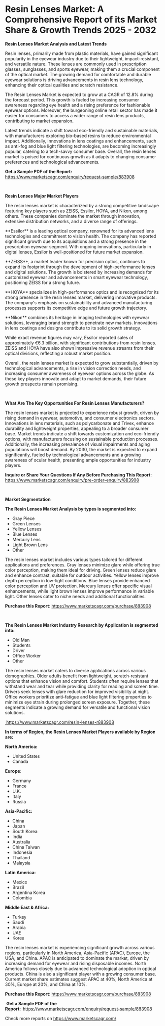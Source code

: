 <p><h1>Resin Lenses Market: A Comprehensive Report of its Market Share & Growth Trends 2025 - 2032</h1></p><p><strong>Resin Lenses Market Analysis and Latest Trends</strong></p>
<p><p>Resin lenses, primarily made from plastic materials, have gained significant popularity in the eyewear industry due to their lightweight, impact-resistant, and versatile nature. These lenses are commonly used in prescription glasses, sunglasses, and sports eyewear, making them a crucial component of the optical market. The growing demand for comfortable and durable eyewear solutions is driving advancements in resin lens technology, enhancing their optical qualities and scratch resistance.</p><p>The Resin Lenses Market is expected to grow at a CAGR of 12.8% during the forecast period. This growth is fueled by increasing consumer awareness regarding eye health and a rising preference for fashionable eyewear options. Moreover, the burgeoning online retail sector has made it easier for consumers to access a wider range of resin lens products, contributing to market expansion.</p><p>Latest trends indicate a shift toward eco-friendly and sustainable materials, with manufacturers exploring bio-based resins to reduce environmental impact. Additionally, innovations in lens coatings and enhancements, such as anti-fog and blue light filtering technologies, are becoming increasingly popular, catering to a tech-savvy consumer base. Overall, the resin lenses market is poised for continuous growth as it adapts to changing consumer preferences and technological advancements.</p></p>
<p><strong>Get a Sample PDF of the Report:&nbsp;</strong> <a href="https://www.marketscagr.com/enquiry/request-sample/883908?utm_campaign=3541&utm_medium=2&utm_source=Github&utm_content=ia&utm_term=31032025&utm_id=resin-lenses">https://www.marketscagr.com/enquiry/request-sample/883908</a></p>
<p>&nbsp;</p>
<p><strong>Resin Lenses Major Market Players</strong></p>
<p><p>The resin lenses market is characterized by a strong competitive landscape featuring key players such as ZEISS, Essilor, HOYA, and Nikon, among others. These companies dominate the market through innovation, extensive distribution networks, and a diverse range of offerings.</p><p>**Essilor** is a leading optical company, renowned for its advanced lens technologies and commitment to vision health. The company has reported significant growth due to its acquisitions and a strong presence in the prescription eyewear segment. With ongoing innovations, particularly in digital lenses, Essilor is well-positioned for future market expansion.</p><p>**ZEISS**, a market leader known for precision optics, continues to expand its footprint through the development of high-performance lenses and digital solutions. The growth is bolstered by increasing demands for customized eyewear and advancements in smart eyewear technology, positioning ZEISS for a strong future.</p><p>**HOYA** specializes in high-performance optics and is recognized for its strong presence in the resin lenses market, delivering innovative products. The company's emphasis on sustainability and advanced manufacturing processes supports its competitive edge and future growth trajectory.</p><p>**Nikon** combines its heritage in imaging technologies with eyewear solutions, leveraging brand strength to penetrate new markets. Innovations in lens coatings and designs contribute to its solid growth strategy.</p><p>While exact revenue figures may vary, Essilor reported sales of approximately €6.3 billion, with significant contributions from resin lenses. ZEISS and HOYA have also shown impressive revenue streams from their optical divisions, reflecting a robust market position.</p><p>Overall, the resin lenses market is expected to grow substantially, driven by technological advancements, a rise in vision correction needs, and increasing consumer awareness of eyewear options across the globe. As these key players innovate and adapt to market demands, their future growth prospects remain promising.</p></p>
<p>&nbsp;</p>
<p><strong>What Are The Key Opportunities For Resin Lenses Manufacturers?</strong></p>
<p><p>The resin lenses market is projected to experience robust growth, driven by rising demand in eyewear, automotive, and consumer electronics sectors. Innovations in lens materials, such as polycarbonate and Trivex, enhance durability and lightweight properties, appealing to a broader consumer base. Market trends indicate a shift towards customization and eco-friendly options, with manufacturers focusing on sustainable production processes. Additionally, the increasing prevalence of visual impairments and aging populations will boost demand. By 2030, the market is expected to expand significantly, fueled by technological advancements and a growing awareness of ocular health, presenting ample opportunities for industry players.</p></p>
<p><strong>Inquire or Share Your Questions If Any Before Purchasing This Report:</strong> <a href="https://www.marketscagr.com/enquiry/pre-order-enquiry/883908?utm_campaign=3541&utm_medium=2&utm_source=Github&utm_content=ia&utm_term=31032025&utm_id=resin-lenses">https://www.marketscagr.com/enquiry/pre-order-enquiry/883908</a></p>
<p>&nbsp;</p>
<p><strong>Market Segmentation</strong></p>
<p><strong>The Resin Lenses Market Analysis by types is segmented into:</strong></p>
<p><ul><li>Gray Piece</li><li>Green Lenses</li><li>Yellow Lenses</li><li>Blue Lenses</li><li>Mercury Lens</li><li>Light Brown Lens</li><li>Other</li></ul></p>
<p><p>The resin lenses market includes various types tailored for different applications and preferences. Gray lenses minimize glare while offering true color perception, making them ideal for driving. Green lenses reduce glare and enhance contrast, suitable for outdoor activities. Yellow lenses improve depth perception in low-light conditions. Blue lenses provide enhanced color perception and UV protection. Mercury lenses offer specific visual enhancements, while light brown lenses improve performance in variable light. Other lenses cater to niche needs and additional functionalities.</p></p>
<p><strong>Purchase this Report:&nbsp;</strong><a href="https://www.marketscagr.com/purchase/883908?utm_campaign=3541&utm_medium=2&utm_source=Github&utm_content=ia&utm_term=31032025&utm_id=resin-lenses">https://www.marketscagr.com/purchase/883908</a></p>
<p>&nbsp;</p>
<p><strong>The Resin Lenses Market Industry Research by Application is segmented into:</strong></p>
<p><ul><li>Old Man</li><li>Students</li><li>Driver</li><li>Office Worker</li><li>Other</li></ul></p>
<p><p>The resin lenses market caters to diverse applications across various demographics. Older adults benefit from lightweight, scratch-resistant options that enhance vision and comfort. Students often require lenses that withstand wear and tear while providing clarity for reading and screen time. Drivers seek lenses with glare reduction for improved visibility at night. Office workers prioritize anti-fatigue and blue light filtering properties to minimize eye strain during prolonged screen exposure. Together, these segments indicate a growing demand for versatile and functional vision solutions.</p></p>
<p><a href="https://www.marketscagr.com/resin-lenses-r883908?utm_campaign=3541&utm_medium=2&utm_source=Github&utm_content=ia&utm_term=31032025&utm_id=resin-lenses">&nbsp;https://www.marketscagr.com/resin-lenses-r883908</a></p>
<p><strong>In terms of Region, the Resin Lenses Market Players available by Region are:</strong></p>
<p>
    <p> <strong> North America: </strong>
        <ul>
            <li>United States</li>
            <li>Canada</li>
        </ul>
        </p> 
    <p> <strong> Europe: </strong>
        <ul>
            <li>Germany</li>
            <li>France</li>
            <li>U.K.</li>
            <li>Italy</li>
            <li>Russia</li>
        </ul>
        </p> 
    <p> <strong> Asia-Pacific: </strong>
        <ul>
            <li>China</li>
            <li>Japan</li>
            <li>South Korea</li>
            <li>India</li>
            <li>Australia</li>
            <li>China Taiwan</li>
            <li>Indonesia</li>
            <li>Thailand</li>
            <li>Malaysia</li>
        </ul>
        </p> 
    <p> <strong> Latin America: </strong>
        <ul>
            <li>Mexico</li>
            <li>Brazil</li>
            <li>Argentina Korea</li>
            <li>Colombia</li>
        </ul>
        </p> 
    <p> <strong> Middle East & Africa: </strong>
        <ul>
            <li>Turkey</li>
            <li>Saudi</li>
            <li>Arabia</li>
            <li>UAE</li>
            <li>Korea</li>
        </ul>
    </p>
    </p>
<p><p>The resin lenses market is experiencing significant growth across various regions, particularly in North America, Asia-Pacific (APAC), Europe, the USA, and China. APAC is anticipated to dominate the market, driven by increasing demand for eyewear and rising disposable incomes. North America follows closely due to advanced technological adoption in optical products. China is also a significant player with a growing consumer base. Current market share estimates suggest APAC at 40%, North America at 30%, Europe at 20%, and China at 10%.</p></p>
<p><strong>Purchase this Report: </strong><a href="https://www.marketscagr.com/purchase/883908?utm_campaign=3541&utm_medium=2&utm_source=Github&utm_content=ia&utm_term=31032025&utm_id=resin-lenses">https://www.marketscagr.com/purchase/883908</a></p>
<p>&nbsp;<strong>Get a Sample PDF of the Report:&nbsp;&nbsp;</strong><a href="https://www.marketscagr.com/enquiry/request-sample/883908?utm_campaign=3541&utm_medium=2&utm_source=Github&utm_content=ia&utm_term=31032025&utm_id=resin-lenses">https://www.marketscagr.com/enquiry/request-sample/883908</a></p>
<p><strong></strong></p>
<p>Check more reports on <a href="https://www.marketscagr.com/?utm_campaign=3541&utm_medium=2&utm_source=Github&utm_content=ia&utm_term=31032025&utm_id=resin-lenses">https://www.marketscagr.com/</a></p>